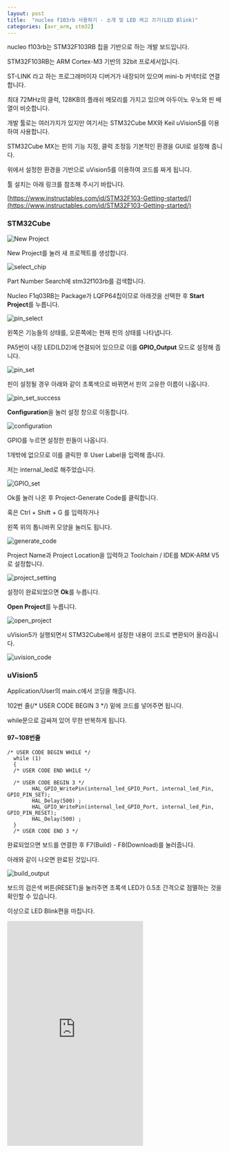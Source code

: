 ```yaml
---
layout: post
title:  "nucleo f103rb 사용하기 - 소개 및 LED 켜고 끄기(LED Blink)"
categories: [avr_arm, stm32]
---
```


nucleo f103rb는 STM32F103RB 칩을 기반으로 하는 개발 보드입니다.

STM32F103RB는 ARM Cortex-M3 기반의 32bit 프로세서입니다.

ST-LINK 라고 하는 프로그래머이자 디버거가 내장되어 있으며 mini-b 커넥터로 연결합니다.

최대 72MHz의 클럭, 128KB의 플래쉬 메모리를 가지고 있으며 아두이노 우노와 핀 배열이 비슷합니다.

개발 툴로는 여러가지가 있지만 여기서는 STM32Cube MX와 Keil uVision5를 이용하여 사용합니다.

STM32Cube MX는 핀의 기능 지정, 클럭 조정등 기본적인 환경을 GUI로 설정해 줍니다.

위에서 설정한 환경을 기반으로 uVision5를 이용하여 코드를 짜게 됩니다.

툴 설치는 아래 링크를 참조해 주시기 바랍니다.

[https://www.instructables.com/id/STM32F103-Getting-started/](https://www.instructables.com/id/STM32F103-Getting-started/)

### STM32Cube

![New Project](https://goo.gl/Qit4iH)

New Project를 눌러 새 프로젝트를 생성합니다.

![select_chip](https://goo.gl/hy8hDy)

Part Number Search에 stm32f103rb를 검색합니다.

Nucleo F1q03RB는 Package가 LQFP64칩이므로 아래것을 선택한 후 **Start Project**를 누릅니다.

![pin_select](https://goo.gl/hPYxdK)

왼쪽은 기능들의 상태를, 오른쪽에는 현재 핀의 상태를 나타냅니다.

PA5번이 내장 LED(LD2)에 연결되어 있으므로 이를 **GPIO_Output** 모드로 설정해 줍니다.

![pin_set](https://goo.gl/LDTVWK)

핀이 설정될 경우 아래와 같이 초록색으로 바뀌면서 핀의 고유한 이름이 나옵니다.

![pin_set_success](https://goo.gl/MWdkCK)

**Configuration**을 눌러 설정 창으로 이동합니다.

![configuration](https://goo.gl/4yXm6q)

GPIO를 누르면 설정한 핀들이 나옵니다.

1개밖에 없으므로 이를 클릭한 후 User Label을 입력해 줍니다.

저는 internal_led로 해주었습니다.

![GPIO_set](https://goo.gl/2MxGSZ)

Ok를 눌러 나온 후 Project-Generate Code를 클릭합니다.

혹은 Ctrl + Shift + G 를 입력하거나

왼쪽 위의 톱니바퀴 모양을 눌러도 됩니다.

![generate_code](https://goo.gl/g9LQvq)

Project Name과 Project Location을 입력하고 Toolchain / IDE를 MDK-ARM V5로 설정합니다.

![project_setting](https://goo.gl/kEHEBj)

설정이 완료되었으면 **Ok**를 누릅니다.

**Open Project**를 누릅니다.

![open_project](https://goo.gl/wqKhv4)

uVision5가 실행되면서 STM32Cube에서 설정한 내용이 코드로 변환되어 올라옵니다.

![uvision_code](https://goo.gl/AJiWuQ)

### uVision5

Application/User의 main.c에서 코딩을 해줍니다.

102번 줄(/* USER CODE BEGIN 3 */) 밑에 코드를 넣어주면 됩니다.

while문으로 감싸져 있어 무한 반복하게 됩니다.

#### 97~108번줄

~~~
/* USER CODE BEGIN WHILE */
  while (1)
  {
  /* USER CODE END WHILE */

  /* USER CODE BEGIN 3 */
		HAL_GPIO_WritePin(internal_led_GPIO_Port, internal_led_Pin, GPIO_PIN_SET);
		HAL_Delay(500) ;
		HAL_GPIO_WritePin(internal_led_GPIO_Port, internal_led_Pin, GPIO_PIN_RESET);
		HAL_Delay(500) ;
  }
  /* USER CODE END 3 */
~~~

완료되었으면 보드를 연결한 후 F7(Build) - F8(Download)를 눌러줍니다.

아래와 같이 나오면 완료된 것입니다.

![build_output](https://goo.gl/wtuNdw)

보드의 검은색 버튼(RESET)을 눌러주면 초록색 LED가 0.5초 간격으로 점멸하는 것을 확인할 수 있습니다.

이상으로 LED Blink편을 마칩니다.

<iframe width="315" height="520" src="https://www.youtube.com/embed/k6p0SiNyTzc" frameborder="0" allowfullscreen></iframe>


